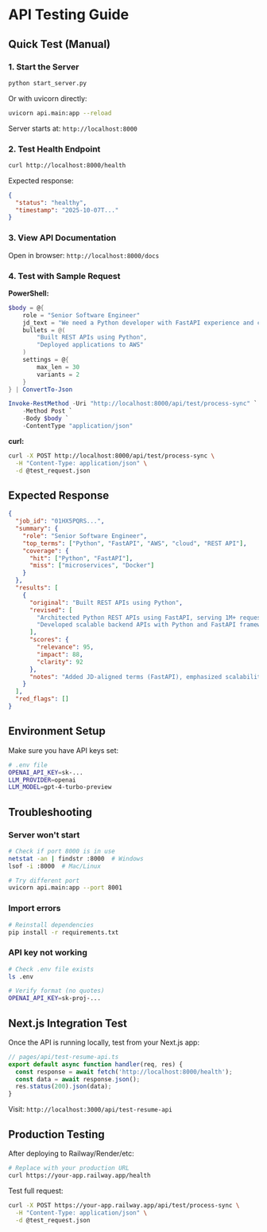 # API Testing Guide

## Quick Test (Manual)

### 1. Start the Server
```bash
python start_server.py
```

Or with uvicorn directly:
```bash
uvicorn api.main:app --reload
```

Server starts at: `http://localhost:8000`

### 2. Test Health Endpoint
```bash
curl http://localhost:8000/health
```

Expected response:
```json
{
  "status": "healthy",
  "timestamp": "2025-10-07T..."
}
```

### 3. View API Documentation
Open in browser: `http://localhost:8000/docs`

### 4. Test with Sample Request

**PowerShell:**
```powershell
$body = @{
    role = "Senior Software Engineer"
    jd_text = "We need a Python developer with FastAPI experience and cloud platform knowledge."
    bullets = @(
        "Built REST APIs using Python",
        "Deployed applications to AWS"
    )
    settings = @{
        max_len = 30
        variants = 2
    }
} | ConvertTo-Json

Invoke-RestMethod -Uri "http://localhost:8000/api/test/process-sync" `
    -Method Post `
    -Body $body `
    -ContentType "application/json"
```

**curl:**
```bash
curl -X POST http://localhost:8000/api/test/process-sync \
  -H "Content-Type: application/json" \
  -d @test_request.json
```

## Expected Response

```json
{
  "job_id": "01HX5PQRS...",
  "summary": {
    "role": "Senior Software Engineer",
    "top_terms": ["Python", "FastAPI", "AWS", "cloud", "REST API"],
    "coverage": {
      "hit": ["Python", "FastAPI"],
      "miss": ["microservices", "Docker"]
    }
  },
  "results": [
    {
      "original": "Built REST APIs using Python",
      "revised": [
        "Architected Python REST APIs using FastAPI, serving 1M+ requests daily",
        "Developed scalable backend APIs with Python and FastAPI framework"
      ],
      "scores": {
        "relevance": 95,
        "impact": 88,
        "clarity": 92
      },
      "notes": "Added JD-aligned terms (FastAPI), emphasized scalability"
    }
  ],
  "red_flags": []
}
```

## Environment Setup

Make sure you have API keys set:

```bash
# .env file
OPENAI_API_KEY=sk-...
LLM_PROVIDER=openai
LLM_MODEL=gpt-4-turbo-preview
```

## Troubleshooting

### Server won't start
```bash
# Check if port 8000 is in use
netstat -an | findstr :8000  # Windows
lsof -i :8000  # Mac/Linux

# Try different port
uvicorn api.main:app --port 8001
```

### Import errors
```bash
# Reinstall dependencies
pip install -r requirements.txt
```

### API key not working
```bash
# Check .env file exists
ls .env

# Verify format (no quotes)
OPENAI_API_KEY=sk-proj-...
```

## Next.js Integration Test

Once the API is running locally, test from your Next.js app:

```typescript
// pages/api/test-resume-api.ts
export default async function handler(req, res) {
  const response = await fetch('http://localhost:8000/health');
  const data = await response.json();
  res.status(200).json(data);
}
```

Visit: `http://localhost:3000/api/test-resume-api`

## Production Testing

After deploying to Railway/Render/etc:

```bash
# Replace with your production URL
curl https://your-app.railway.app/health
```

Test full request:
```bash
curl -X POST https://your-app.railway.app/api/test/process-sync \
  -H "Content-Type: application/json" \
  -d @test_request.json
```

